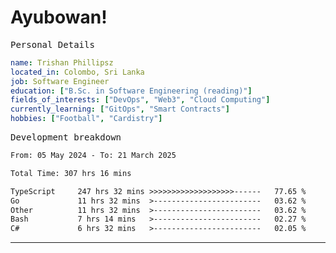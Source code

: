 # Ayubowan!

<samp>Personal Details</samp>

```yaml
name: Trishan Phillipsz
located_in: Colombo, Sri Lanka
job: Software Engineer
education: ["B.Sc. in Software Engineering (reading)"]
fields_of_interests: ["DevOps", "Web3", "Cloud Computing"]
currently_learning: ["GitOps", "Smart Contracts"]
hobbies: ["Football", "Cardistry"]
```

<samp>Development breakdown</samp>

<!--START_SECTION:waka-->

```txt
From: 05 May 2024 - To: 21 March 2025

Total Time: 307 hrs 16 mins

TypeScript     247 hrs 32 mins >>>>>>>>>>>>>>>>>>>------   77.65 %
Go             11 hrs 32 mins  >------------------------   03.62 %
Other          11 hrs 32 mins  >------------------------   03.62 %
Bash           7 hrs 14 mins   >------------------------   02.27 %
C#             6 hrs 32 mins   >------------------------   02.05 %
```

<!--END_SECTION:waka-->

---
